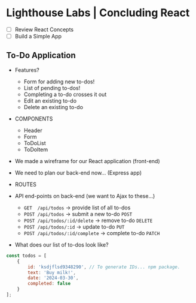 # Lighthouse Labs | Concluding React

* [ ] Review React Concepts
* [ ] Build a Simple App

## To-Do Application

* Features?
    * Form for adding new to-dos!
    * List of pending to-dos!
    * Completing a to-do crosses it out
    * Edit an existing to-do
    * Delete an existing to-do

* COMPONENTS
    * Header
    * Form
    * ToDoList
    * ToDoItem


* We made a wireframe for our React application (front-end)
* We need to plan our back-end now... (Express app)

* ROUTES
* API end-points on back-end (we want to Ajax to these...)
    * `GET  /api/todos`              -> provide list of all to-dos
    * `POST /api/todos`              -> submit a new to-do
      `POST`
    * `POST /api/todos/:id/delete`   -> remove to-do
      `DELETE`
    * `POST /api/todos/:id`          -> update to-do
      `PUT`
    * `POST /api/todos/:id/complete` -> complete to-do
      `PATCH`

* What does our list of to-dos look like?
```js
const todos = [
    {
        id: 'ksdjflsd9348290', // To generate IDs... npm package.
        text: 'Buy milk!',
        date: '2024-03-30',
        completed: false
    }
];
```
